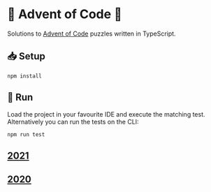 🎄 Advent of Code 🎄
====================

Solutions to [Advent of Code](https://adventofcode.com/) puzzles written in TypeScript.

## 📥 Setup

```shell
npm install
```

## 🏃 Run

Load the project in your favourite IDE and execute the matching test. Alternatively you can run the tests on the CLI:

```shell
npm run test
```

## [2021](https://adventofcode.com/2021)

## [2020](https://adventofcode.com/2020)
